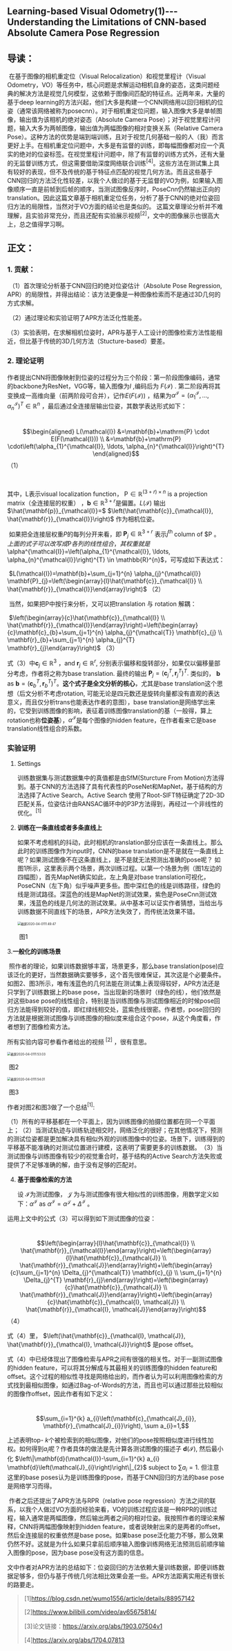 ## Learning-based Visual Odometry(1)---Understanding the Limitations of CNN-based Absolute Camera Pose Regression

## 导读：

​		在基于图像的相机重定位（Visual Relocalization）和视觉里程计（Visual Odometry，VO）等任务中，核心问题是求解运动相机自身的姿态，这类问题经典的解决方法是视觉几何模型，这依赖于图像间匹配的特征点。近两年来，大量的基于deep learning的方法兴起，他们大多是构建一个CNN网络用以回归相机的位姿（通常该网络被称为posecnn）。对于相机重定位问题，输入图像大多是单帧图像，输出值为该相机的绝对姿态（Absolute Camera Pose）；对于视觉里程计问题，输入大多为两帧图像，输出值为两幅图像的相对变换关系（Relative Camera Pose）。这种方法的优势是端到端训练，且对于视觉几何基础一般的人（我）而言更好上手。在相机重定位问题中，大多是有监督的训练，即每幅图像都对应一个真实的绝对的位姿标签。在视觉里程计问题中，除了有监督的训练方式外，还有大量的无监督训练方式，但这需要借助深度网络联合训练$^{[4]}$。这些方法在测试集上具有较好的表现，但不及传统的基于特征点匹配的视觉几何方法。而且这些基于CNN回归的方法泛化性较差，以我个人做过的基于无监督的VO为例，如果输入图像顺序一直是前帧到后帧的顺序，当测试图像反序时，PoseCnn仍然输出正向的translation。因此这篇文章基于相机重定位任务，分析了基于CNN的绝对位姿回归方法的局限性，当然对于VO方面的结论也是类似的。 这篇文章理论分析并不难理解，且实验非常充分，而且还配有实验展示视频$^{[2]}$，文中的图像展示也很高大上，总之值得学习啊。



## 正文：

### 1. 贡献：

​		（1）首次理论分析基于CNN回归的绝对位姿估计（Absolute Pose Regression, APR）的局限性，并得出结论：该方法更像是一种图像检索而不是通过3D几何的方式求解。

​		（2）通过理论和实验证明了APR方法泛化性能差。

​		（3）实验表明，在求解相机位姿时，APR与基于人工设计的图像检索方法性能相近，但比基于传统的3D几何方法（Stucture-based）要差。

### 2. 理论证明

​		作者提出CNN将图像映射到位姿的过程分为三个阶段：第一阶段图像编码，通常的backbone为ResNet，VGG等，输入图像为$I$ ,编码后为 $F(\mathcal{I})$ .  第二阶段再将其变换成一高维向量（前两阶段可合并），记作$E(F(\mathcal{I}))$ ，结果为$\alpha^{\mathcal{I}}=\left(\alpha_{1}^{\mathcal{I}}, \ldots, \alpha_{n}^{\mathcal{I}}\right)^{T} \in \mathbb{R}^{n}$ ，最后通过全连接层输出位姿，其数学表达形式如下：



​					$$\begin{aligned} L(\mathcal{I}) &=\mathbf{b}+\mathrm{P} \cdot E(F(\mathcal{I})) \\ &=\mathbf{b}+\mathrm{P} \cdot\left(\alpha_{1}^{\mathcal{I}}, \ldots, \alpha_{n}^{\mathcal{I}}\right)^{T} \end{aligned}$$     （1）

​	

其中，L表示visual localization function， $\mathrm{P} \in \mathbb{R}^{(3+r) \times n}$ is a projection matrix（全连接层的权重） ，$\mathbf{b} \in \mathbb{R}^{3+r}$是偏置。$L(\mathcal{I})$ 输出 $\hat{\mathbf{p}}_{\mathcal{I}}=$ $\left(\hat{\mathbf{c}}_{\mathcal{I}}, \hat{\mathbf{r}}_{\mathcal{I}}\right)$ 作为相机位姿。

​		如果把全连接层权重$P$的每列分开来看，即 $\mathbf{P}_{j} \in \mathbb{R}^{3+r}$ 表示$j^{\text {th }}$ column of $P $。上面的式子可以改写成$P$各列的线性组合，其权重就是$\alpha^{\mathcal{I}}=\left(\alpha_{1}^{\mathcal{I}}, \ldots, \alpha_{n}^{\mathcal{I}}\right)^{T} \in \mathbb{R}^{n}$，可写成如下表达式：



​					$L(\mathcal{I})=\mathbf{b}+\sum_{j=1}^{n} \alpha_{j}^{\mathcal{I}} \mathbf{P}_{j}=\left(\begin{array}{l}\hat{\mathbf{c}}_{\mathcal{I}} \\ \hat{\mathbf{r}}_{\mathcal{I}}\end{array}\right)$   （2）



​		当然，如果把P中按行来分析，又可以把translation 与 rotation 解耦：



​					$\left(\begin{array}{c}\hat{\mathbf{c}}_{\mathcal{I}} \\ \hat{\mathbf{r}}_{\mathcal{I}}\end{array}\right)=\left(\begin{array}{c}\mathbf{c}_{b}+\sum_{j=1}^{n} \alpha_{j}^{\mathcal{T}} \mathbf{c}_{j} \\ \mathbf{r}_{b}+\sum_{j=1}^{n} \alpha_{j}^{T} \mathbf{r}_{j}\end{array}\right)$        （3）



式（3）中$\mathbf{c}_{j} \in \mathbb{R}^{3}$ ，and  $\mathbf{r}_{j} \in \mathbb{R}^{r},$ 分别表示偏移和旋转部分，如果仅以偏移量部分考虑，作者将之称为base translation. 最终的输出 $\mathbf{P}_{j}=\left(\mathbf{c}_{j}^{T}, \mathbf{r}_{j}^{T}\right)^{T} .$ 类似的， $\mathbf{b}$ as $\mathbf{b}=\left(\mathbf{c}_{b}^{T}, \mathbf{r}_{b}^{T}\right)^{T}$。**这个式子是全文分析的核心**，尤其是base translation这个思想（后文分析不考虑rotation, 可能无论是四元数还是旋转向量都没有直观的表达意义，而且仅分析trans也能表达作者的意图），base translation是网络学出来的，它受到训练图像的影响，表征着训练图像translation的基（一般得，算上rotation也称**位姿基**），$\alpha^{\mathcal{I}}$是每个图像的hidden feature，在作者看来它是base translation线性组合的系数。



### 实验证明

1. Settings

   训练数据集与测试数据集中的真值都是由SfM(Sturcture From Motion)方法得到。基于CNN的方法选择了具有代表性的PoseNet和MapNet，基于结构的方法选择了Active Search。Active Search 使用了Root-SIFT特征确定了2D-3D匹配关系，位姿估计由RANSAC循环中的P3P方法得到，再经过一个非线性的优化。$^{[1]}$

2. **训练在一条直线或者多条直线上**

   如果不考虑相机的抖动，此时相机的translation部分应该在一条直线上。那么此时的训练图像作为input时，CNN的base translation是不是就在一条直线上呢？如果测试图像不在这条直线上，是不是就无法预测出准确的pose呢？  如图1所示，这里表示两个场景，两次训练过程。以第一个场景为例（图1左边的四幅图），首先MapNet确实如此，左上角是对base translation可视化，PoseCNN（左下角）似乎噪声更多些。图中深红色的线是训练路径，绿色的线是测试路径。深蓝色的线是MapNet的测试效果，紫色是PoseCnn测试效果，浅蓝色的线是几何法的测试效果。从中基本可以证实作者猜想，当给出与训练数据不同直线下的场景，APR方法失效了，而传统法效果不错。

   <img src="截屏2020-04-0111.49.47.png" alt="截屏2020-04-0111.49.47" style="zoom:50%;" />

   ​															    图1

3.**一般化的训练场景**

​		照作者的理论，如果训练数据够丰富，场景更多，那么base translation(pose)应该泛化的更好，当然数据确实要够多，这个首先很难保证，其次这是个必要条件。如图2、图3所示，唯有浅蓝色的几何法能在测试集上表现得较好，APR方法还是只学到了训练数据上的base pose，当出现新的场景时（绿色的线），他们依然是对这些base pose的线性组合，特别是当训练图像与测试图像相近的时候pose回归方法能得到较好的值，即红绿线相交处，蓝紫色线很密。作者想，pose回归的方法就是根据测试图像与训练图像的相似度来组合这个pose，从这个角度看，作者想到了图像检索方法。

所有实验内容可参看作者给出的视频 $^{[2]}$ ，很有意思。

<img src="截屏2020-04-0111.53.03.png" alt="截屏2020-04-0111.53.03" style="zoom:50%;" />

​																		图2

<img src="截屏2020-04-0111.54.01.png" alt="截屏2020-04-0111.54.01" style="zoom:50%;" />

​																	图3	

作者对图2和图3做了一个总结$^{[1]}$:

​		（1）所有的平移基都在一个平面上，因为训练图像的拍摄位置都在同一个平面上；
​		（2）当测试轨迹与训练轨迹相交时，网络泛化的很好；在其他情况下，预测的测试位姿都是更加解决具有相似外观的训练图像中的位姿。场景下，训练得到的平移基不能准确的对测试位置进行建模，这表明了需要更多的训练数据。
​		（3）当测试图像与训练图像有较少的视觉重合时，基于结构的Active Search方法失败或提供了不足够准确的解，由于没有足够的匹配对。

4. **基于图像检索的方法**

   设 $\mathcal{I}$为测试图像， $\mathcal{J}$ 为与测试图像有很大相似性的训练图像，用数学定义如下：$\alpha^{\mathcal{I}}$ as $\alpha^{\mathcal{I}}=\alpha^{\mathcal{J}}+\Delta^{\mathcal{I}}$ 。

运用上文中的公式（3）可以得到如下测试图像的位姿：

​									$$\left(\begin{array}{l}\hat{\mathbf{c}}_{\mathcal{I}} \\ \hat{\mathbf{r}}_{\mathcal{I}}\end{array}\right)=\left(\begin{array}{l}\hat{\mathbf{c}}_{\mathcal{J}} \\ \hat{\mathbf{r}}_{\mathcal{J}}\end{array}\right)+\left(\begin{array}{c}\sum_{j=1}^{n} \Delta_{j}^{\mathcal{T}} \mathbf{c}_{j} \\ \sum_{j=1}^{n} \Delta_{j}^{T} \mathbf{r}_{j}\end{array}\right)=\left(\begin{array}{c}\hat{\mathbf{c}}_{\mathcal{J}} \\ \hat{\mathbf{r}}_{\mathcal{J}}\end{array}\right)+\left(\begin{array}{c}\hat{\mathbf{c}}_{\mathcal{I}, \mathcal{J}} \\ \hat{\mathbf{r}}_{\mathcal{I}, \mathcal{J}}\end{array}\right)$$  （4）

式（4）里， $\left(\hat{\mathbf{c}}_{\mathcal{I}, \mathcal{J}}, \hat{\mathbf{r}}_{\mathcal{I}, \mathcal{J}}\right)$ 是pose offset。

​		式（4）中已经体现出了图像检索与APR之间有很强的相关性。对于一副测试图像的hidden feature，可以将其分解成与其最相关的训练图像的hidden feature和offset。这个过程的相似性寻找是网络给出的，而作者认为可以利用图像检索的方式找到最相似图像，如通过Bag-of-Words的方法，而且也可以通过那些比较相似的图像作offset，因此作者有如下定义：

​						 $$\sum_{i=1}^{k} a_{i}\left(\mathbf{c}_{\mathcal{J}_{i}}, \mathbf{r}_{\mathcal{J}_{i}}\right), \sum a_{i}=1,$$ 

上述表明top- $k$个被检索到的相似图像，对他们的pose按照相似度进行线性加权。如何得到$a_{i}$呢？作者具体的做法是先计算各测试图像的描述子 $\mathbf{d}(\mathcal{I}),$ 然后最小化 $\left\|\mathbf{d}(\mathcal{I})-\sum_{i=1}^{k} a_{i} \mathbf{d}\left(\mathcal{J}_{i}\right)\right\|_{2}$ subject to $\sum a_{i}=1 .$ 但注意这里的base poses认为是训练图像的pose，而基于CNN回归的方法的base pose是网络学习而得。

​		作者之后还提出了APR方法与RPR（relative pose regression）方法之间的联系，以我个人做过VO方面的经验来看，VO的训练过程应该是一种RPR的训练过程，输入通常是两幅图像，然后输出两者之间的相对位姿。我按照作者的理论来解释，CNN将两幅图像映射到hidden feature，或者说映射出来的是两者的offset，然后全连接层的权重依然是base pose。如果base pose泛化能力不够，那么效果仍然不好。这就是为什么如果只拿前后顺序输入图像训练网络无法预测后前顺序输入图像的pose，因为base pose没有这方面的信息。

​		文中作者对APR方法的总结如下：位姿回归的方法依赖大量训练数据，即便训练数据足够多，但仍与基于传统几何法相比效果会差一些。APR方法距离实用还有很长的路要走。





> [1]https://blog.csdn.net/wumo1556/article/details/88957142
>
> [2]https://www.bilibili.com/video/av65675814/
>
> [3]论文链接：https://arxiv.org/abs/1903.07504v1
>
> [4]https://arxiv.org/abs/1704.07813

